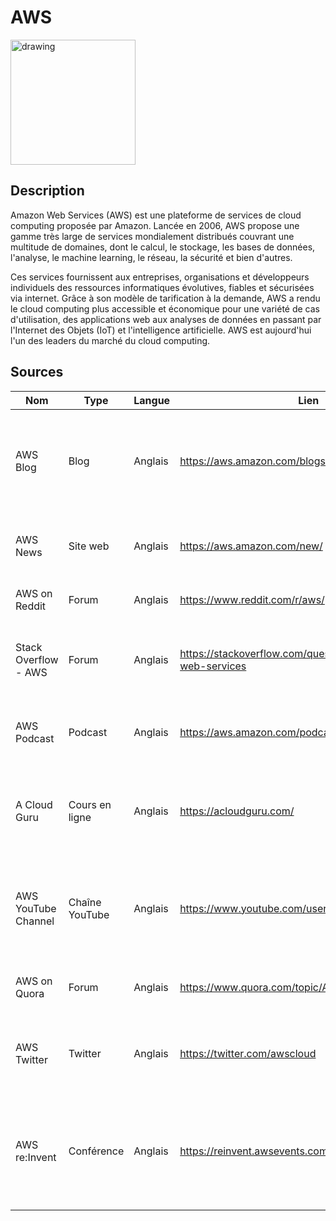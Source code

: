 # AWS

<img src="https://upload.wikimedia.org/wikipedia/commons/thumb/9/93/Amazon_Web_Services_Logo.svg/1280px-Amazon_Web_Services_Logo.svg.png" alt="drawing" width="200"/>

## Description

Amazon Web Services (AWS) est une plateforme de services de cloud computing proposée par Amazon. Lancée en 2006, AWS propose une gamme très large de services mondialement distribués couvrant une multitude de domaines, dont le calcul, le stockage, les bases de données, l'analyse, le machine learning, le réseau, la sécurité et bien d'autres.

Ces services fournissent aux entreprises, organisations et développeurs individuels des ressources informatiques évolutives, fiables et sécurisées via internet. Grâce à son modèle de tarification à la demande, AWS a rendu le cloud computing plus accessible et économique pour une variété de cas d'utilisation, des applications web aux analyses de données en passant par l'Internet des Objets (IoT) et l'intelligence artificielle. AWS est aujourd'hui l'un des leaders du marché du cloud computing.

## Sources

| Nom                  | Type           | Langue  | Lien                                                           | Description                                                                                                     | Tags                      | Note |
| -------------------- | -------------- | ------- | -------------------------------------------------------------- | --------------------------------------------------------------------------------------------------------------- | ------------------------- | ---- |
| AWS Blog             | Blog           | Anglais | https://aws.amazon.com/blogs/                                  | Le blog officiel d'AWS, comprenant des mises à jour sur les nouveaux produits et des guides.                    | #Blog #Officiel #Guides   | 5    |
| AWS News             | Site web       | Anglais | https://aws.amazon.com/new/                                    | Le site officiel d'AWS pour les nouvelles annonces et produits.                                                 | #Actualités #Officiel     | 4.5  |
| AWS on Reddit        | Forum          | Anglais | https://www.reddit.com/r/aws/                                  | Subreddit dédié à la discussion sur AWS.                                                                        | #Forum #Communauté        | 4.5  |
| Stack Overflow - AWS | Forum          | Anglais | https://stackoverflow.com/questions/tagged/amazon-web-services | Forum de questions-réponses pour les développeurs AWS.                                                          | #Forum #QuestionsRéponses | 4.5  |
| AWS Podcast          | Podcast        | Anglais | https://aws.amazon.com/podcasts/aws-podcast/                   | Podcast officiel d'AWS sur les nouvelles technologies et tendances.                                             | #Podcast #Tendances       | 4.0  |
| A Cloud Guru         | Cours en ligne | Anglais | https://acloudguru.com/                                        | Une plateforme de formation en ligne qui propose des cours d'apprentissage sur AWS.                             | #Cours #Formation         | 4.5  |
| AWS YouTube Channel  | Chaîne YouTube | Anglais | https://www.youtube.com/user/AmazonWebServices/                | Chaîne officielle d'AWS sur YouTube, présentant des tutoriels, des démonstrations et des annonces.              | #YouTube #Tutoriels       | 4.5  |
| AWS on Quora         | Forum          | Anglais | https://www.quora.com/topic/Amazon-Web-Services                | Discussion et questions-réponses sur AWS sur Quora.                                                             | #Forum #QuestionsRéponses | 4.0  |
| AWS Twitter          | Twitter        | Anglais | https://twitter.com/awscloud                                   | Le compte Twitter officiel d'AWS, avec des mises à jour en temps réel.                                          | #Twitter #Actualités      | 4.0  |
| AWS re:Invent        | Conférence     | Anglais | https://reinvent.awsevents.com/                                | Conférence annuelle d'AWS présentant les nouveaux services, les meilleures pratiques et les évolutions à venir. | #Conférence #Nouveautés   | 5.0  |
